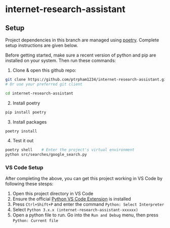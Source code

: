 # internet-research-assistant

## Setup
Project dependencies in this branch are managed using [poetry](https://python-poetry.org/docs/). Complete setup instructions are given below.

Before getting started, make sure a recent version of python and pip are installed on your system. Then run these commands:

1. Clone & open this github repo:
```bash
git clone https://github.com/ptrpham1234/internet-research-assistant.git
# Or use your preferred git client

cd internet-research-assistant
```

2. Install poetry
```bash
pip install poetry
```

3. Install packages
```bash
poetry install
```

4. Test it out
```bash
poetry shell    # Enter the project's virtual environment
python src/searches/google_search.py
```

### VS Code Setup
After completing the above, you can get this project working in VS Code by following these stesps:

1. Open this project directory in VS Code
2. Ensure the official [Python VS Code Extension](https://marketplace.visualstudio.com/items?itemName=ms-python.python) is installed
3. Press `Ctrl+Shift+P` and enter the command `Python: Select Interpreter`
4. Select  `Python 3.x.x (internet-research-assistant-xxxxxx)`
5. Open a python file to run. Go into the `Run and Debug` menu, then press `Python: Current file`
